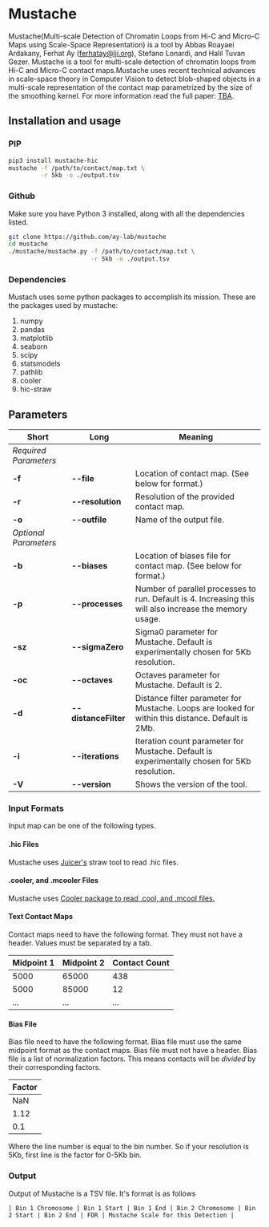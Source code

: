 # Mustache

Mustache(Multi-scale Detection of Chromatin Loops from Hi-C and Micro-C Maps using Scale-Space Representation) is a tool by Abbas Roayaei Ardakany, Ferhat Ay (ferhatay@lji.org), Stefano Lonardi, and Halil Tuvan Gezer.
Mustache is a tool for multi-scale detection of chromatin loops from Hi-C and Micro-C contact maps.Mustache uses recent technical advances in scale-space theory in Computer Vision to detect blob-shaped objects in a multi-scale representation of the contact map parametrized by the size of the smoothing kernel. For more information read the full
paper: <a href="">TBA</a>.

## Installation and usage

### PIP

```bash
pip3 install mustache-hic
mustache -f /path/to/contact/map.txt \
         -r 5kb -o ./output.tsv
```

### Github

Make sure you have Python 3 installed, along with all the dependencies listed.

```bash
git clone https://github.com/ay-lab/mustache
cd mustache
./mustache/mustache.py -f /path/to/contact/map.txt \
                       -r 5kb -o ./output.tsv
```

### Dependencies

Mustach uses some python packages to accomplish its mission. These are the packages used by mustache:

1. numpy
2. pandas
3. matplotlib
4. seaborn
5. scipy
6. statsmodels
7. pathlib
8. cooler
9. hic-straw

## Parameters

| Short                 | Long                 | Meaning                                                                                                 |
| --------------------- | -------------------- | ------------------------------------------------------------------------------------------------------- |
| _Required Parameters_ |                      |                                                                                                         |
| **-f**                | **--file**           | Location of contact map. (See below for format.)                                                        |
| **-r**                | **--resolution**     | Resolution of the provided contact map.                                                                 |
| **-o**                | **--outfile**        | Name of the output file.                                                                                |
| _Optional Parameters_ |                      |                                                                                                         |
| **-b**                | **--biases**         | Location of biases file for contact map. (See below for format.)                                        |
| **-p**                | **--processes**      | Number of parallel processes to run. Default is 4. Increasing this will also increase the memory usage. |
| **-sz**               | **--sigmaZero**      | Sigma0 parameter for Mustache. Default is experimentally chosen for 5Kb resolution.                     |
| **-oc**               | **--octaves**        | Octaves parameter for Mustache. Default is 2.                                                           |
| **-d**                | **--distanceFilter** | Distance filter parameter for Mustache. Loops are looked for within this distance. Default is 2Mb.      |
| **-i**                | **--iterations**     | Iteration count parameter for Mustache. Default is experimentally chosen for 5Kb resolution.            |
| **-V**                | **--version**        | Shows the version of the tool.                                                                          |

### Input Formats

Input map can be one of the following types.

#### .hic Files

Mustache uses <a href="https://github.com/aidenlab/straw">Juicer's</a> straw tool to read .hic files.

#### .cooler, and .mcooler Files

Mustache uses <a href="https://github.com/mirnylab/cooler">Cooler package to read .cool, and .mcool files.</a>

#### Text Contact Maps

Contact maps need to have the following format. They must not have a header.
Values must be separated by a tab.

| Midpoint 1 | Midpoint 2 | Contact Count |
| ---------- | ---------- | ------------- |
| 5000       | 65000      | 438           |
| 5000       | 85000      | 12            |
| ...        | ...        | ...           |

#### Bias File

Bias file need to have the following format.
Bias file must use the same midpoint format as the contact maps.
Bias file must not have a header. Bias file is a list of normalization factors. This means contacts will be _divided_ by their corresponding factors.

| Factor |
| ------ |
| NaN    |
| 1.12   |
| 0.1    |

Where the line number is equal to the bin number. So if your resolution is 5Kb, first line is the factor for 0-5Kb bin.

### Output

Output of Mustache is a TSV file. It's format is as follows

`| Bin 1 Chromosome | Bin 1 Start | Bin 1 End | Bin 2 Chromosome | Bin 2 Start | Bin 2 End | FDR | Mustache Scale for this Detection |`
